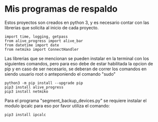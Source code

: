 # Mis programas de respaldo

Estos proyectos son creados en python 3, y es necesario contar  con las librerias que solicita al inicio de cada proyecto.

```
import time, logging, getpass
from alive_progress import alive_bar
from datetime import date
from netmiko import ConnectHandler
```

Las librerias que se mencionan se pueden instalar en la terminal con los siguientes comandos, pero para eso debe de estar habilitada la opcion de pip
y en caso de ser necesario, se deberan de correr los comandos en siendo usuario root o anteponiendo el comando "sudo"
```
python3 -m pip install --upgrade pip
pip3 install alive_progress
pip3 install netmiko
```

Para el programa "segment_backup_devices.py" se requiere instalar el modulo ipcalc para eso por favor utiliza el comando:

```
pip3 install ipcalc
```
